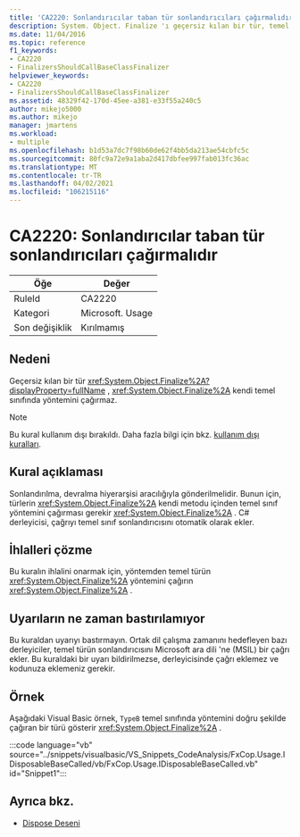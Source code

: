 ```yaml
---
title: 'CA2220: Sonlandırıcılar taban tür sonlandırıcıları çağırmalıdır'
description: System. Object. Finalize 'ı geçersiz kılan bir tür, temel sınıfında System. Object. Finalize metodunu çağırmaz.
ms.date: 11/04/2016
ms.topic: reference
f1_keywords:
- CA2220
- FinalizersShouldCallBaseClassFinalizer
helpviewer_keywords:
- CA2220
- FinalizersShouldCallBaseClassFinalizer
ms.assetid: 48329f42-170d-45ee-a381-e33f55a240c5
author: mikejo5000
ms.author: mikejo
manager: jmartens
ms.workload:
- multiple
ms.openlocfilehash: b1d53a7dc7f98b60de62f4bb5da213ae54cbfc5c
ms.sourcegitcommit: 80fc9a72e9a1aba2d417dbfee997fab013fc36ac
ms.translationtype: MT
ms.contentlocale: tr-TR
ms.lasthandoff: 04/02/2021
ms.locfileid: "106215116"
---
```

# <a name="ca2220-finalizers-should-call-base-class-finalizer"></a>CA2220: Sonlandırıcılar taban tür sonlandırıcıları çağırmalıdır

|Öğe|Değer|
|-|-|
|RuleId|CA2220|
|Kategori|Microsoft. Usage|
|Son değişiklik|Kırılmamış|

## <a name="cause"></a>Nedeni
Geçersiz kılan bir tür <xref:System.Object.Finalize%2A?displayProperty=fullName> , <xref:System.Object.Finalize%2A> kendi temel sınıfında yöntemini çağırmaz.

> [!NOTE]
> Bu kural kullanım dışı bırakıldı. Daha fazla bilgi için bkz. [kullanım dışı kuralları](fxcop-unported-deprecated-rules.md).

## <a name="rule-description"></a>Kural açıklaması

Sonlandırılma, devralma hiyerarşisi aracılığıyla gönderilmelidir. Bunun için, türlerin <xref:System.Object.Finalize%2A> kendi metodu içinden temel sınıf yöntemini çağırması gerekir <xref:System.Object.Finalize%2A> . C# derleyicisi, çağrıyı temel sınıf sonlandırıcısını otomatik olarak ekler.

## <a name="how-to-fix-violations"></a>İhlalleri çözme

Bu kuralın ihlalini onarmak için, yöntemden temel türün <xref:System.Object.Finalize%2A> yöntemini çağırın <xref:System.Object.Finalize%2A> .

## <a name="when-to-suppress-warnings"></a>Uyarıların ne zaman bastırılamıyor

Bu kuraldan uyarıyı bastırmayın. Ortak dil çalışma zamanını hedefleyen bazı derleyiciler, temel türün sonlandırıcısını Microsoft ara dili 'ne (MSIL) bir çağrı ekler. Bu kuraldaki bir uyarı bildirilmezse, derleyicisinde çağrı eklemez ve kodunuza eklemeniz gerekir.

## <a name="example"></a>Örnek

Aşağıdaki Visual Basic örnek, `TypeB` temel sınıfında yöntemini doğru şekilde çağıran bir türü gösterir <xref:System.Object.Finalize%2A> .

:::code language="vb" source="../snippets/visualbasic/VS_Snippets_CodeAnalysis/FxCop.Usage.IDisposableBaseCalled/vb/FxCop.Usage.IDisposableBaseCalled.vb" id="Snippet1":::

## <a name="see-also"></a>Ayrıca bkz.

- [Dispose Deseni](/dotnet/standard/design-guidelines/dispose-pattern)
